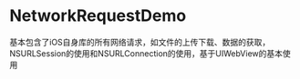 NetworkRequestDemo
==================

基本包含了iOS自身库的所有网络请求，如文件的上传下载、数据的获取，NSURLSession的使用和NSURLConnection的使用，基于UIWebView的基本使用
